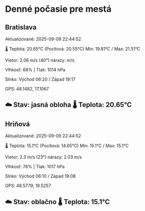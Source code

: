 ﻿# Denné počasie pre mestá

## Bratislava
Aktualizované: 2025-09-09 22:44:52

🌡️ Teplota: 20.65°C 
(Pocitová: 20.55°C)
Min: 19.81°C / Max: 21.51°C

Vietor: 2.06 m/s    (40°) 
nárazy:  m/s

Vlhkosť: 68% | Tlak: 1014 hPa

Slnko: Východ 06:20 / Západ 19:17

GPS: 48.1482, 17.1067

☁️ Stav: jasná obloha        🌡️ Teplota: 20.65°C
---

## Hriňová
Aktualizované: 2025-09-09 22:44:52

🌡️ Teplota: 15.1°C 
(Pocitová: 14.65°C)
Min: 15.1°C / Max: 15.1°C

Vietor: 2.3 m/s (23°)
nárazy: 2.03 m/s

Vlhkosť: 76% | Tlak: 1017 hPa

Slnko: Východ 06:10 / Západ 19:08

GPS: 48.5779, 19.5257

☁️ Stav: oblačno        🌡️ Teplota: 15.1°C
---
